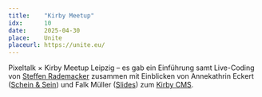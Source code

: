 ```yaml
---
title:    "Kirby Meetup"
idx:      10
date:     2025-04-30
place:    Unite
placeurl: https://unite.eu/
---
```


Pixeltalk × Kirby Meetup Leipzig – es gab ein Einführung samt Live-Coding von [Steffen Rademacker](https://webgefrickel.de/) zusammen mit Einblicken von Annekathrin Eckert ([Schein & Sein](https://www.scheinundsein.de/)) und Falk Müller ([Slides](uploads/pixeltalk-10-kirby-falk.pdf)) zum [Kirby CMS](https://getkirby.com/).